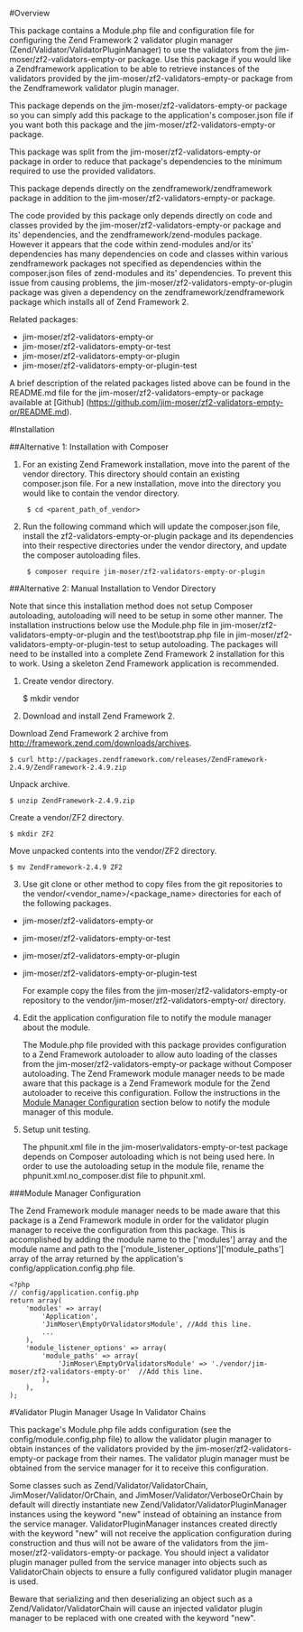 #Overview

This package contains a Module.php file and configuration file for configuring 
the Zend Framework 2 validator plugin manager 
(Zend/Validator/ValidatorPluginManager) to use the validators from the 
jim-moser/zf2-validators-empty-or package. Use this package if you would like a 
Zendframework application to be able to retrieve instances of the validators 
provided by the jim-moser/zf2-validators-empty-or package from the Zendframework 
validator plugin manager.

This package depends on the jim-moser/zf2-validators-empty-or package so you can 
simply add this package to the application's composer.json file if you want both 
this package and the jim-moser/zf2-validators-empty-or package. 

This package was split from the jim-moser/zf2-validators-empty-or package in 
order to reduce that package's dependencies to the minimum required to use the 
provided validators.

This package depends directly on the zendframework/zendframework package in 
addition to the jim-moser/zf2-validators-empty-or package.
		
The code provided by this package only depends directly on code and classes 
provided by the jim-moser/zf2-validators-empty-or package and its' dependencies, 
and the zendframework/zend-modules package. However it appears that the code 
within zend-modules and/or its' dependencies has many dependencies on code and 
classes within various zendframework packages not specified as dependencies 
within the composer.json files of zend-modules and its' dependencies. To prevent 
this issue from causing problems, the jim-moser/zf2-validators-empty-or-plugin 
package was given a dependency on the zendframework/zendframework package which 
installs all of Zend Framework 2.

Related packages:

* jim-moser/zf2-validators-empty-or
* jim-moser/zf2-validators-empty-or-test
* jim-moser/zf2-validators-empty-or-plugin
* jim-moser/zf2-validators-empty-or-plugin-test
	
A brief description of the related packages listed above can be found in the 
README.md file for the jim-moser/zf2-validators-empty-or package available at 
[Github] (https://github.com/jim-moser/zf2-validators-empty-or/README.md). 

#Installation

##Alternative 1: Installation with Composer

1. For an existing Zend Framework installation, move into the parent of the 
	vendor directory. This directory should contain an existing composer.json 
	file. For a new installation, move into the directory you would like to 
	contain the vendor directory.

		$ cd <parent_path_of_vendor>	
	
2. Run the following command which will update the composer.json file, install 
	the zf2-validators-empty-or-plugin package and its dependencies into their 
	respective directories under the vendor directory, and update the composer 
	autoloading files.
	
		$ composer require jim-moser/zf2-validators-empty-or-plugin

##Alternative 2: Manual Installation to Vendor Directory

Note that since this installation method does not setup Composer autoloading, 
autoloading will need to be setup in some other manner. The installation 
instructions below use the Module.php file in 
jim-moser/zf2-validators-empty-or-plugin and the test\bootstrap.php file in 
jim-moser/zf2-validators-empty-or-plugin-test to setup autoloading. The packages 
will need to be installed into a complete Zend Framework 2 installation for this 
to work. Using a skeleton Zend Framework application is recommended.

1. Create vendor directory.

	$ mkdir vendor

2. Download and install Zend Framework 2.
	
Download Zend Framework 2 archive from 
http://framework.zend.com/downloads/archives.

	$ curl http://packages.zendframework.com/releases/ZendFramework-2.4.9/ZendFramework-2.4.9.zip

Unpack archive.

	$ unzip ZendFramework-2.4.9.zip
		
Create a vendor/ZF2 directory.

	$ mkdir ZF2
 
Move unpacked contents into the vendor/ZF2 directory.

	$ mv ZendFramework-2.4.9 ZF2

3. Use git clone or other method to copy files from the git repositories to the 
	vendor/<vendor_name>/<package_name>	directories for each of	the following 
	packages.
	
* jim-moser/zf2-validators-empty-or
* jim-moser/zf2-validators-empty-or-test
* jim-moser/zf2-validators-empty-or-plugin
* jim-moser/zf2-validators-empty-or-plugin-test

	For example copy the files from the jim-moser/zf2-validators-empty-or 
	repository to the vendor/jim-moser/zf2-validators-empty-or/ directory. 

4. Edit the application configuration file to notify the module manager about 
	the module.

	The Module.php file provided with this package provides configuration to a
	Zend Framework autoloader to allow auto loading of the classes from the
	jim-moser/zf2-validators-empty-or package without Composer autoloading.
	The Zend Framework module manager needs to be made aware that this package 
	is a Zend Framework module for the Zend autoloader to receive this 
	configuration. Follow the instructions in the [Module Manager Configuration](#module_manager) 
	section below to notify the module manager of this module.

5. Setup unit testing.
	
	The phpunit.xml file in the jim-moser\validators-empty-or-test package 
	depends on Composer autoloading which is not being used here. In order to 
	use the autoloading setup in the module file, rename the 
	phpunit.xml.no\_composer.dist file to phpunit.xml.
	
###<a name="module_manager"></a>Module Manager Configuration

The Zend Framework module manager needs to be made aware that this package is a 
Zend Framework module in order for the validator plugin manager to receive the 
configuration from this package. This is accomplished by adding the module name 
to the \['modules'\] array and the module name and path to the 
\['module\_listener\_options'\]\['module\_paths'\] array of the array returned 
by the application's config/application.config.php file.

	<?php
	// config/application.config.php
	return array(
		'modules' => array(
			'Application',
			'JimMoser\EmptyOrValidatorsModule',	//Add this line.
			...
		),
		'module_listener_options' => array(
			'module_paths' => array(
				'JimMoser\EmptyOrValidatorsModule' => './vendor/jim-moser/zf2-validators-empty-or'	//Add this line.
			),
		),
	);
	
#Validator Plugin Manager Usage In Validator Chains

This package's Module.php file adds configuration (see the 
config/module.config.php file) to allow the validator plugin manager to obtain 
instances of the validators provided by the jim-moser/zf2-validators-empty-or 
package from their names. The validator plugin manager must be obtained from the 
service manager for it to receive this configuration.

Some classes such as Zend/Validator/ValidatorChain, JimMoser/Validator/OrChain, 
and JimMoser/Validator/VerboseOrChain by default will directly instantiate new 
Zend/Validator/ValidatorPluginManager instances using the keyword "new" instead 
of obtaining an instance from the service manager. ValidatorPluginManager 
instances created directly with the keyword "new" will not receive the 
application configuration during construction and thus will not be aware of the 
validators from the jim-moser/zf2-validators-empty-or package. You should inject 
a validator plugin manager pulled from the service manager into objects such as 
ValidatorChain objects to ensure a fully configured validator plugin manager is 
used.

Beware that serializing and then deserializing an object such as a 
Zend/Validator/ValidatorChain will cause an injected validator plugin manager 
to be replaced with one created with the keyword "new".